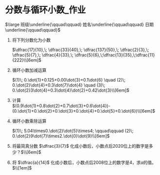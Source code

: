 # 分数与循环小数_作业

$\large 班级\underline{\qquad\qquad} 姓名\underline{\qquad\qquad} 日期\underline{\qquad\qquad}$        

1.  将下列分数化为小数

    $\dfrac{17}{10},\; \dfrac{33}{40},\; \dfrac{137}{50},\; \dfrac{2}{3},\; \dfrac{5}{7},\; \dfrac{4}{33},\; \dfrac{5}{6},\;\dfrac{13}{35},\;\dfrac{11}{222}\\[6em]$

2. 循环小数加减运算

   $(1)\; 0.\dot{1}+0.125+0.00\dot{3}+0.1\dot{6} \quad (2)\; 0.\dot{2}\dot{4}+0.3\dot{7}\dot{4} \quad (3)\; 0.\dot{2}3\dot{4}+0.3\dot{4}\dot{2}+0.42\dot{3}\\[6em]$

3. 计算  
   $(0.9\dot{1}+0.8\dot{2}+0.7\dot{3}+0.6\dot{4})-(0.\dot{1}+0.\dot{2}+0.\dot{3}+0.\dot{4}+0.\dot{5}+0.\dot{6})\\[6em]$
4. 循环小数乘除运算

   $(1)\; 5.04\times0.\dot{2}\dot{5}\times4; \qquad\qquad (2)\; 0.\dot{2}9\dot{7}\times2.\dot{0}\dot{9}\\[6em]$

5. 将最简真分数 $\dfrac{3}{7}$ 化成小数后，小数点后2020位上的数字是多少？$\\[6em]$

6. 将 $\dfrac{a}{14}$ 化成小数后，小数点后2008位上的数字是4，求$a$的值。$\\[1em]$
